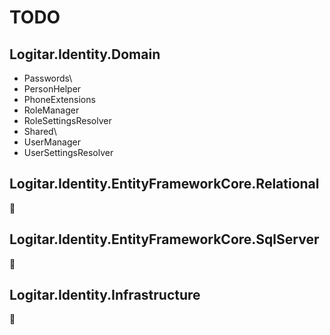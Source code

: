 # TODO

## Logitar.Identity.Domain

- Passwords\
- PersonHelper
- PhoneExtensions
- RoleManager
- RoleSettingsResolver
- Shared\
- UserManager
- UserSettingsResolver

## Logitar.Identity.EntityFrameworkCore.Relational

🚧

## Logitar.Identity.EntityFrameworkCore.SqlServer

🚧

## Logitar.Identity.Infrastructure

🚧
